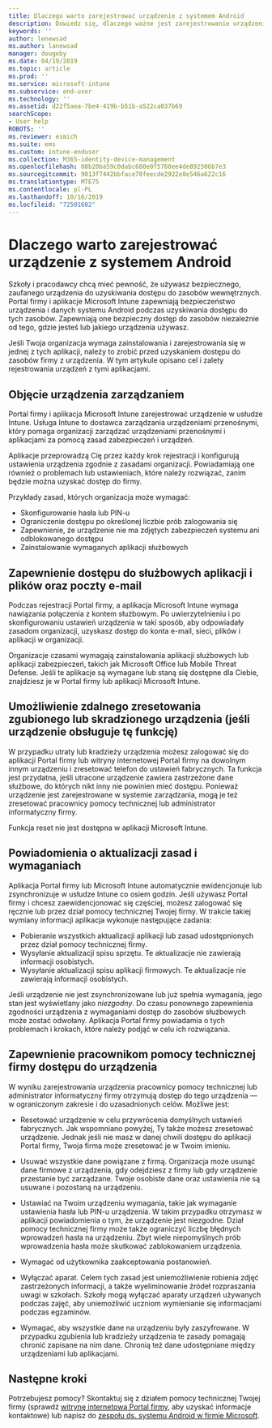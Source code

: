 ```yaml
---
title: Dlaczego warto zarejestrować urządzenie z systemem Android
description: Dowiedz się, dlaczego ważne jest zarejestrowanie urządzenia w usłudze Intune
keywords: ''
author: lenewsad
ms.author: lanewsad
manager: dougeby
ms.date: 04/19/2019
ms.topic: article
ms.prod: ''
ms.service: microsoft-intune
ms.subservice: end-user
ms.technology: ''
ms.assetid: d22f5aea-7be4-419b-b51b-a522ca037b69
searchScope:
- User help
ROBOTS: ''
ms.reviewer: esmich
ms.suite: ems
ms.custom: intune-enduser
ms.collection: M365-identity-device-management
ms.openlocfilehash: 08b20ba59c0dabc680e0f5760ee4de892506b7e3
ms.sourcegitcommit: 9013f7442bbface78feecde2922e8e546a622c16
ms.translationtype: MTE75
ms.contentlocale: pl-PL
ms.lasthandoff: 10/16/2019
ms.locfileid: "72501602"
---
```

# <a name="why-enroll-your-android-device"></a>Dlaczego warto zarejestrować urządzenie z systemem Android  

Szkoły i pracodawcy chcą mieć pewność, że używasz bezpiecznego, zaufanego urządzenia do uzyskiwania dostępu do zasobów wewnętrznych. Portal firmy i aplikacje Microsoft Intune zapewniają bezpieczeństwo urządzenia i danych systemu Android podczas uzyskiwania dostępu do tych zasobów. Zapewniają one bezpieczny dostęp do zasobów niezależnie od tego, gdzie jesteś lub jakiego urządzenia używasz. 

Jeśli Twoja organizacja wymaga zainstalowania i zarejestrowania się w jednej z tych aplikacji, należy to zrobić przed uzyskaniem dostępu do zasobów firmy z urządzenia. W tym artykule opisano cel i zalety rejestrowania urządzeń z tymi aplikacjami.  

## <a name="gets-your-device-managed"></a>Objęcie urządzenia zarządzaniem  
 Portal firmy i aplikacja Microsoft Intune zarejestrować urządzenie w usłudze Intune.  Usługa Intune to dostawca zarządzania urządzeniami przenośnymi, który pomaga organizacji zarządzać urządzeniami przenośnymi i aplikacjami za pomocą zasad zabezpieczeń i urządzeń. 

Aplikacje przeprowadzą Cię przez każdy krok rejestracji i konfigurują ustawienia urządzenia zgodnie z zasadami organizacji. Powiadamiają one również o problemach lub ustawieniach, które należy rozwiązać, zanim będzie można uzyskać dostęp do firmy.  

Przykłady zasad, których organizacja może wymagać:  
* Skonfigurowanie hasła lub PIN-u
* Ograniczenie dostępu po określonej liczbie prób zalogowania się
* Zapewnienie, że urządzenie nie ma zdjętych zabezpieczeń systemu ani odblokowanego dostępu
* Zainstalowanie wymaganych aplikacji służbowych  

## <a name="gives-you-access-to-work-and-school-apps-work-files-and-email"></a>Zapewnienie dostępu do służbowych aplikacji i plików oraz poczty e-mail  
Podczas rejestracji Portal firmy, a aplikacja Microsoft Intune wymaga nawiązania połączenia z kontem służbowym.  Po uwierzytelnieniu i po skonfigurowaniu ustawień urządzenia w taki sposób, aby odpowiadały zasadom organizacji, uzyskasz dostęp do konta e-mail, sieci, plików i aplikacji w organizacji.  

Organizacje czasami wymagają zainstalowania aplikacji służbowych lub aplikacji zabezpieczeń, takich jak Microsoft Office lub Mobile Threat Defense. Jeśli te aplikacje są wymagane lub staną się dostępne dla Ciebie, znajdziesz je w Portal firmy lub aplikacji Microsoft Intune.

## <a name="lets-you-remotely-reset-a-lost-or-stolen-device-if-device-supports-it"></a>Umożliwienie zdalnego zresetowania zgubionego lub skradzionego urządzenia (jeśli urządzenie obsługuje tę funkcję)
W przypadku utraty lub kradzieży urządzenia możesz zalogować się do aplikacji Portal firmy lub witryny internetowej Portal firmy na dowolnym innym urządzeniu i zresetować telefon do ustawień fabrycznych. Ta funkcja jest przydatna, jeśli utracone urządzenie zawiera zastrzeżone dane służbowe, do których nikt inny nie powinien mieć dostępu. Ponieważ urządzenie jest zarejestrowane w systemie zarządzania, mogą je też zresetować pracownicy pomocy technicznej lub administrator informatyczny firmy.  

Funkcja reset nie jest dostępna w aplikacji Microsoft Intune.  

## <a name="notifies-you-of-policy-updates-and-requirements"></a>Powiadomienia o aktualizacji zasad i wymaganiach
Aplikacja Portal firmy lub Microsoft Intune automatycznie ewidencjonuje lub zsynchronizuje w usłudze Intune co osiem godzin. Jeśli używasz Portal firmy i chcesz zaewidencjonować się częściej, możesz zalogować się ręcznie lub przez dział pomocy technicznej Twojej firmy. W trakcie takiej wymiany informacji aplikacja wykonuje następujące zadania:  

* Pobieranie wszystkich aktualizacji aplikacji lub zasad udostępnionych przez dział pomocy technicznej firmy.  
* Wysyłanie aktualizacji spisu sprzętu. Te aktualizacje nie zawierają informacji osobistych.  
* Wysyłanie aktualizacji spisu aplikacji firmowych. Te aktualizacje nie zawierają informacji osobistych.  

Jeśli urządzenie nie jest zsynchronizowane lub już spełnia wymagania, jego stan jest wyświetlany jako *niezgodny*. Do czasu ponownego zapewnienia zgodności urządzenia z wymaganiami dostęp do zasobów służbowych może zostać odwołany. Aplikacja Portal firmy powiadamia o tych problemach i krokach, które należy podjąć w celu ich rozwiązania.  


## <a name="permits-company-support-access-to-your-device"></a>Zapewnienie pracownikom pomocy technicznej firmy dostępu do urządzenia
W wyniku zarejestrowania urządzenia pracownicy pomocy technicznej lub administrator informatyczny firmy otrzymują dostęp do tego urządzenia — w ograniczonym zakresie i do uzasadnionych celów. Możliwe jest:  

* Resetować urządzenie w celu przywrócenia domyślnych ustawień fabrycznych. Jak wspomniano powyżej, Ty także możesz zresetować urządzenie. Jednak jeśli nie masz w danej chwili dostępu do aplikacji Portal firmy, Twoja firma może zresetować je w Twoim imieniu.  

* Usuwać wszystkie dane powiązane z firmą. Organizacja może usunąć dane firmowe z urządzenia, gdy odejdziesz z firmy lub gdy urządzenie przestanie być zarządzane. Twoje osobiste dane oraz ustawienia nie są usuwane i pozostaną na urządzeniu.  

* Ustawiać na Twoim urządzeniu wymagania, takie jak wymaganie ustawienia hasła lub PIN-u urządzenia. W takim przypadku otrzymasz w aplikacji powiadomienia o tym, że urządzenie jest niezgodne. Dział pomocy technicznej firmy może także ograniczyć liczbę błędnych wprowadzeń hasła na urządzeniu. Zbyt wiele niepomyślnych prób wprowadzenia hasła może skutkować zablokowaniem urządzenia.  

* Wymagać od użytkownika zaakceptowania postanowień.  

* Wyłączać aparat. Celem tych zasad jest uniemożliwienie robienia zdjęć zastrzeżonych informacji, a także wyeliminowanie źródeł rozpraszania uwagi w szkołach. Szkoły mogą wyłączać aparaty urządzeń używanych podczas zajęć, aby uniemożliwić uczniom wymienianie się informacjami podczas egzaminów.  

* Wymagać, aby wszystkie dane na urządzeniu były zaszyfrowane. W przypadku zgubienia lub kradzieży urządzenia te zasady pomagają chronić zapisane na nim dane. Chronią też dane udostępniane między urządzeniami lub aplikacjami. 

## <a name="next-steps"></a>Następne kroki  

Potrzebujesz pomocy? Skontaktuj się z działem pomocy technicznej Twojej firmy (sprawdź [witrynę internetową Portal firmy](https://go.microsoft.com/fwlink/?linkid=2010980), aby uzyskać informacje kontaktowe) lub napisz do <a href="mailto:wintunedroidfbk@microsoft.com?subject=I'm having trouble installing the Company Portal app on my Android device&body=Describe the issue you're experiencing here.">zespołu ds. systemu Android w firmie Microsoft</a>.

